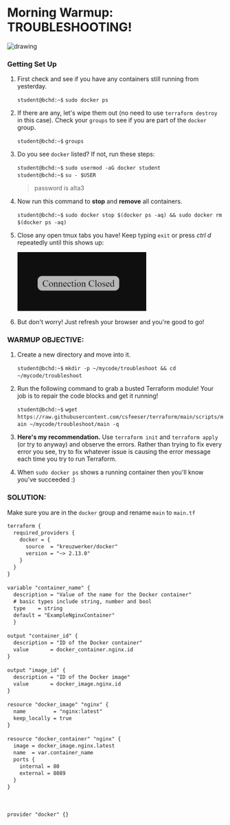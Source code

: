 # Morning Warmup: TROUBLESHOOTING!

<img src="https://preview.redd.it/0ual75xi5ri01.jpg?auto=webp&s=7dca4f4d1a1b53bb36674b9431112e961a53f26d" alt="drawing" width="300"/>

### Getting Set Up

1. First check and see if you have any containers still running from yesterday.

    `student@bchd:~$` `sudo docker ps`

0. If there are any, let's wipe them out (no need to use `terraform destroy` in this case). Check your `groups` to see if you are part of the `docker` group.

    `student@bchd:~$` `groups`

0. Do you see `docker` listed? If not, run these steps:

    `student@bchd:~$` `sudo usermod -aG docker student`  
    `student@bchd:~$` `su - $USER`  
    > password is alta3

0. Now run this command to **stop** and **remove** all containers.

    `student@bchd:~$` `sudo docker stop $(docker ps -aq) && sudo docker rm $(docker ps -aq)`

0. Close any open tmux tabs you have! Keep typing `exit` or press *ctrl d* repeatedly until this shows up:

    <img src="https://github.com/csfeeser/terraform/blob/main/scripts/connectionclosed.png?raw=true" alt="drawing" width="300"/>

0. But don't worry! Just refresh your browser and you're good to go!

### WARMUP OBJECTIVE:

1. Create a new directory and move into it.

    `student@bchd:~$` `mkdir -p ~/mycode/troubleshoot && cd ~/mycode/troubleshoot`
    
0. Run the following command to grab a busted Terraform module! Your job is to repair the code blocks and get it running!

    `student@bchd:~$` `wget https://raw.githubusercontent.com/csfeeser/terraform/main/scripts/main ~/mycode/troubleshoot/main -q`

0. **Here's my recommendation.** Use `terraform init` and `terraform apply` (or try to anyway) and observe the errors. Rather than trying to fix every error you see, try to fix whatever issue is causing the error message each time you try to run Terraform.

0. When `sudo docker ps` shows a running container then you'll know you've succeeded :)

### SOLUTION:

Make sure you are in the `docker` group and rename `main` to `main.tf`

```
terraform {
  required_providers {
    docker = {
      source  = "kreuzwerker/docker"
      version = "~> 2.13.0"
    }
  }
}

variable "container_name" {
  description = "Value of the name for the Docker container"
  # basic types include string, number and bool
  type    = string
  default = "ExampleNginxContainer"
  }

output "container_id" {
  description = "ID of the Docker container"
  value       = docker_container.nginx.id
}

output "image_id" {
  description = "ID of the Docker image"
  value       = docker_image.nginx.id
}

resource "docker_image" "nginx" {
  name         = "nginx:latest"
  keep_locally = true
}

resource "docker_container" "nginx" {
  image = docker_image.nginx.latest
  name  = var.container_name
  ports {
    internal = 80
    external = 8089
  }
}



provider "docker" {}
```
